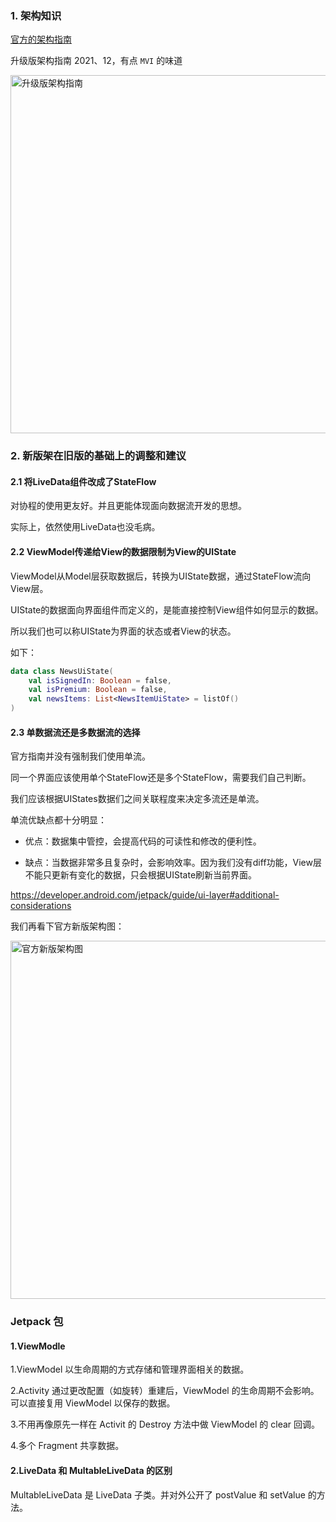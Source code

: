 
### 1. 架构知识

[官方的架构指南](https://developer.android.com/jetpack/guide?hl=zh-cn) 

升级版架构指南 2021、12，有点 `MVI` 的味道

<img width="573" alt="升级版架构指南" src="https://user-images.githubusercontent.com/17560388/154452988-d81d8ab8-e7a0-4713-8289-239d1e274956.png">

### 2. 新版架在旧版的基础上的调整和建议

#### 2.1 将LiveData组件改成了StateFlow

对协程的使用更友好。并且更能体现面向数据流开发的思想。

实际上，依然使用LiveData也没毛病。

#### 2.2 ViewModel传递给View的数据限制为View的UIState

ViewModel从Model层获取数据后，转换为UIState数据，通过StateFlow流向View层。

UIState的数据面向界面组件而定义的，是能直接控制View组件如何显示的数据。

所以我们也可以称UIState为界面的状态或者View的状态。

如下：

```kotlin
data class NewsUiState(
    val isSignedIn: Boolean = false,
    val isPremium: Boolean = false,
    val newsItems: List<NewsItemUiState> = listOf()
)
```

#### 2.3 单数据流还是多数据流的选择

官方指南并没有强制我们使用单流。

同一个界面应该使用单个StateFlow还是多个StateFlow，需要我们自己判断。

我们应该根据UIStates数据们之间关联程度来决定多流还是单流。

单流优缺点都十分明显：

- 优点：数据集中管控，会提高代码的可读性和修改的便利性。

- 缺点：当数据非常多且复杂时，会影响效率。因为我们没有diff功能，View层不能只更新有变化的数据，只会根据UIState刷新当前界面。

https://developer.android.com/jetpack/guide/ui-layer#additional-considerations

我们再看下官方新版架构图：

<img width="573" alt="官方新版架构图" src="https://user-images.githubusercontent.com/17560388/154453572-e8e847d8-71c1-4c45-8078-6e525f87bffc.png">

### Jetpack 包

#### 1.ViewModle

1.ViewModel 以生命周期的方式存储和管理界面相关的数据。

2.Activity 通过更改配置（如旋转）重建后，ViewModel 的生命周期不会影响。可以直接复用 ViewModel 以保存的数据。

3.不用再像原先一样在 Activit 的 Destroy 方法中做 ViewModel 的 clear 回调。

4.多个 Fragment 共享数据。

#### 2.LiveData 和 MultableLiveData 的区别

MultableLiveData 是 LiveData 子类。并对外公开了 postValue 和 setValue 的方法。


